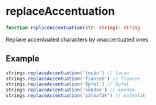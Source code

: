 # replaceAccentuation

```ts
function replaceAccentuation(str: string): string
```

Replace accentuated characters by unaccentuated ones.

## Example

```ts
strings.replaceAccentuation('loção') // locao
strings.replaceAccentuation('fianceé') // fiancee
strings.replaceAccentuation('Äpfel') // Apfel
strings.replaceAccentuation('këndon') // kendon
strings.replaceAccentuation('pálmafák') // palmafak
```
